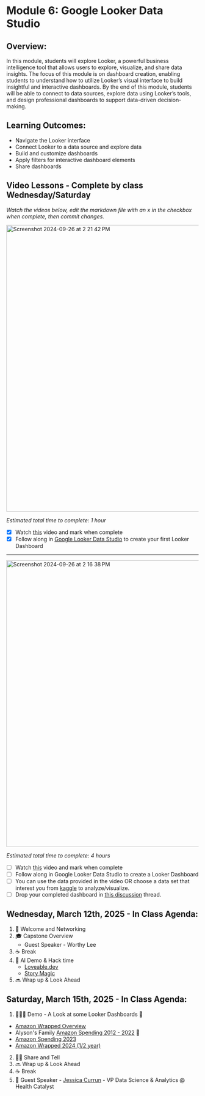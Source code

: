 # Module 6: Google Looker Data Studio 

## Overview:

In this module, students will explore Looker, a powerful business intelligence tool that allows users to explore, visualize, and share data insights. The focus of this module is on dashboard creation, enabling students to understand how to utilize Looker’s visual interface to build insightful and interactive dashboards. By the end of this module, students will be able to connect to data sources, explore data using Looker’s tools, and design professional dashboards to support data-driven decision-making.

## Learning Outcomes: 

- Navigate the Looker interface
- Connect Looker to a data source and explore data
- Build and customize dashboards
- Apply filters for interactive dashboard elements
- Share dashboards 

## Video Lessons - Complete by class Wednesday/Saturday

_Watch the videos below, edit the markdown file with an x in the checkbox when complete, then commit changes._

<img width="750" alt="Screenshot 2024-09-26 at 2 21 42 PM" src="https://github.com/user-attachments/assets/760a1cad-df07-470a-b134-620873e239c9">

_Estimated total time to complete: 1 hour_

- [X] Watch [this](https://youtu.be/AaiPFcBDgtk?si=e9VhNCEiZauixPNh&t=1) video and mark when complete
- [X] Follow along in [Google Looker Data Studio](https://lookerstudio.google.com/) to create your first Looker Dashboard

----

<img width="750" alt="Screenshot 2024-09-26 at 2 16 38 PM" src="https://github.com/user-attachments/assets/f566947c-619e-4481-9f98-1d161dcd1aa5">

_Estimated total time to complete: 4 hours_

- [ ] Watch [this](https://www.youtube.com/watch?v=dsAVSsdYC10&t=1s) video and mark when complete
- [ ] Follow along in Google Looker Data Studio to create a Looker Dashboard
- [ ] You can use the data provided in the video OR choose a data set that interest you from [kaggle](https://www.kaggle.com/datasets) to analyze/visualize.  
- [ ] Drop your completed dashboard in [this discussion](https://github.com/Tech-Moms/data-analytics-winter-2025/discussions/180) thread.   

## Wednesday, March 12th, 2025 - In Class Agenda: 

1. 💃 Welcome and Networking 
2. 🎓 Capstone Overview
   * Guest Speaker - Worthy Lee 
3. ☕️ Break
4. 🤖 AI Demo & Hack time  
    * [Loveable.dev](Loveable.dev)
    * [Story Magic](https://lovable.dev/projects/e581faca-7bca-42a7-8e0a-25bdb8c7ca39)  
5. 🔜 Wrap up & Look Ahead 

## Saturday, March 15th, 2025 - In Class Agenda: 

1.  👩🏻‍🏫 Demo - A Look at some Looker Dashboards 👀
 * [Amazon Wrapped Overview](https://docs.google.com/document/d/1YH8_gUMizZJQ029U88DO0eE50ipQKvFuwn2z5wuuNjY/edit?usp=sharing)
 * Alyson's Family [Amazon Spending 2012 - 2022](https://lookerstudio.google.com/u/0/reporting/d23ddc26-abe0-4ef6-ac13-fe3dd1333763/page/DZi1D/edit) 🙈
 * [Amazon Spending 2023](https://lookerstudio.google.com/reporting/9e03492a-4877-4d06-a805-ac2073015a28) 
 * [Amazon Wrapped 2024 (1/2 year)](https://lookerstudio.google.com/u/0/reporting/e5625437-607d-409e-a7ee-ff87fe49d8a1/page/p_r0i8972eid) 
2. 🙌🏻 Share and Tell
3. 🔜 Wrap up & Look Ahead 
4. ☕️ Break
5. 💃 Guest Speaker - [Jessica Currun](https://www.linkedin.com/in/jessica-curran/) - VP Data Science & Analytics @ Health Catalyst 

